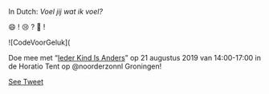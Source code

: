 In Dutch: *Voel jij wat ik voel?*

😄 ! 😢 ? 🤣 ! 

![CodeVoorGeluk](

Doe mee met “[Ieder Kind Is Anders](http://iederkindisanders.nl)” op 21 augustus 2019 van 14:00-17:00 in de Horatio Tent op 
@noorderzonnl Groningen!

[See Tweet](https://twitter.com/Tw99t/status/1162021860177002497?s=20)
